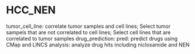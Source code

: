 # HCC_NEN
tumor_cell_line: correlate tumor samples and cell lines; Select tumor sampels that are not correlated to cell lines; Select cell lines that are correlated to tumor samples
drug_prediction:
pred: predict drugs using CMap and LINCS
analysis: analyze drug hits including niclosamide and NEN
